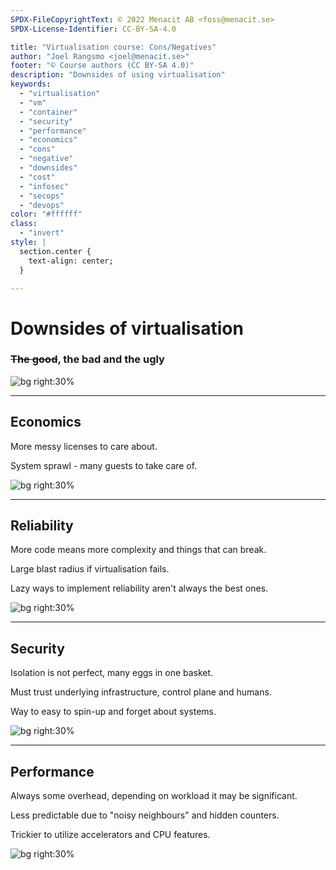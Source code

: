 ```yaml
---
SPDX-FileCopyrightText: © 2022 Menacit AB <foss@menacit.se>
SPDX-License-Identifier: CC-BY-SA-4.0

title: "Virtualisation course: Cons/Negatives"
author: "Joel Rangsmo <joel@menacit.se>"
footer: "© Course authors (CC BY-SA 4.0)"
description: "Downsides of using virtualisation"
keywords:
  - "virtualisation"
  - "vm"
  - "container"
  - "security"
  - "performance"
  - "economics"
  - "cons"
  - "negative"
  - "downsides"
  - "cost"
  - "infosec"
  - "secops"
  - "devops"
color: "#ffffff"
class:
  - "invert"
style: |
  section.center {
    text-align: center;
  }

---
```

<!-- _footer: "%ATTRIBUTION_PREFIX% Wendelin Jacober (CC0 1.0)" -->
# Downsides of virtualisation
### ~~The good~~, the bad and the ugly

![bg right:30%](images/07-crashed_bus.jpg)

<!--
Not all is a dance on roses.
-->

---
<!-- _footer: "%ATTRIBUTION_PREFIX% Tofoli Douglas (CC0 1.0)" -->
## Economics
More messy licenses to care about.  
  
System sprawl - many guests to take care of.

![bg right:30%](images/07-mountain.jpg)

<!--
- Software vendors that sell licenses are happy for virtualisation.

- Quite easy to spin up new systems without thinking about the effort required to take care of
them: they still need to patched and when they break humans take care of them. 
-->

---
<!-- _footer: "%ATTRIBUTION_PREFIX% Jesse James (CC BY 2.0)" -->
## Reliability
More code means more complexity and things that can break.  

Large blast radius if virtualisation fails.
  
Lazy ways to implement reliability aren't always the best ones.

![bg right:30%](images/07-man_statue.jpg)

<!--
- All the abstractions can introduce... interesting problems and breakage.

- High-availability is usually best implemented near the application. A client that can handle
reconnections and migration between remote endpoints is likely a way simpler solution.

- Reality may not always meet expectations: migration can fail and introduce problems. 
-->

---
<!-- _footer: "%ATTRIBUTION_PREFIX% Kristina Hoeppner (CC BY-SA 2.0)" -->
## Security
Isolation is not perfect, many eggs in one basket.  
  
Must trust underlying infrastructure, control plane and humans.  
  
Way to easy to spin-up and forget about systems.

![bg right:30%](images/07-sheep.jpg)

<!--
Basically what the slide says.
-->

---
<!-- _footer: "%ATTRIBUTION_PREFIX% Jonathan Brandt (CC0 1.0)" -->
## Performance
Always some overhead, depending on workload it may be significant.  
  
Less predictable due to "noisy neighbours" and hidden counters.  
  
Trickier to utilize accelerators and CPU features.  

![bg right:30%](images/07-neon_voxel.jpg)

<!--
- All emulation has a performance cost. OS-level virt usually introduce way less, but still there.

- Depending on workloads this can be a big deal: especially I/O intensive workloads tend to suffer.

- You can't always know how well your instance will perform, has the HW is shared among others.
One day can be fine while the next is shit. Hypervisors are almost always overprovisioned.

- Lot of sensors and counters used for advanced performance analysis can't be observed from inside
the guest, making debugging and performance analysis trickier.
-->
